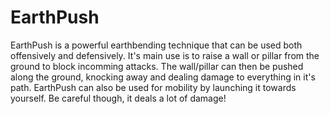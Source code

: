 # EarthPush
EarthPush is a powerful earthbending technique that can be used both offensively and defensively. It's main use is to raise a wall or pillar from the ground to block incomming attacks. The wall/pillar can then be pushed along the ground, knocking away and dealing damage to everything in it's path. EarthPush can also be used for mobility by launching it towards yourself. Be careful though, it deals a lot of damage!
